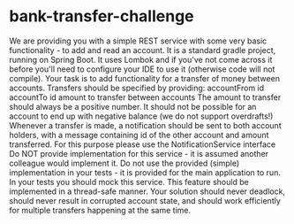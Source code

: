 # bank-transfer-challenge
We are providing you with a simple REST service with some very basic functionality - to add and read an account.
It is a standard gradle project, running on Spring Boot. It uses Lombok and if you've not come across it before you'll need to configure your
IDE to use it (otherwise code will not compile).
Your task is to add functionality for a transfer of money between accounts. Transfers should be specified by providing:
accountFrom id
accountTo id
amount to transfer between accounts
The amount to transfer should always be a positive number.
It should not be possible for an account to end up with negative balance (we do not support overdrafts!)
Whenever a transfer is made, a notification should be sent to both account holders, with a message containing id of the other account and
amount transferred.
For this purpose please use the NotificationService interface
Do NOT provide implementation for this service - it is assumed another colleague would implement it.
Do not use the provided (simple) implementation in your tests - it is provided for the main application to run. In your tests you should
mock this service.
This feature should be implemented in a thread-safe manner. Your solution should never deadlock, should never result in corrupted account
state, and should work efficiently for multiple transfers happening at the same time.
